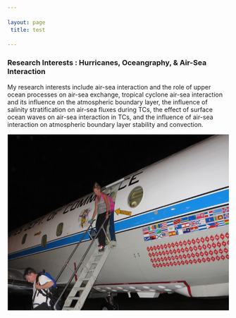 ```yaml
---

layout: page
 title: test
 
---
```


### Research Interests : Hurricanes, Oceangraphy, & Air-Sea Interaction

My research interests include air-sea interaction and the role of upper ocean processes on air-sea exchange, tropical cyclone air-sea interaction and its influence on the atmospheric boundary layer, the influence of salinity stratification on air-sea fluxes during TCs, the effect of surface ocean waves on air-sea interaction in TCs, and the influence of air-sea interaction on atmospheric boundary layer stability and convection.


  <p style="text-align:center;">
  <img src="img/airplane.png" width="600" height="400"> 
</p>

